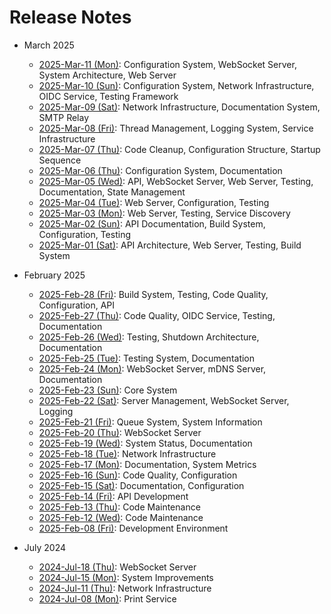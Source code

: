 # Release Notes

<!--
EDITING GUIDELINES (not visible when rendered):
- Keep entries concise and factual
- Focus on WHAT changed, not WHY it's good
- Avoid adjectives like "comprehensive", "robust", "significant"
- Eliminate unnecessary justifications
- Use fewer words where possible
- Stick to listing actual changes, not opinions about them
- This is a technical record, not marketing material
- Use collapsible sections by month (except for the most recent month)
  - Wrap older months in <details><summary>YYYY-MMM</summary> and </details> tags
  - Keep the current/most recent month expanded
  - This creates a more compact view while maintaining all history
- Maintain consistent structure for all entries:
  - Start with a topic heading (e.g., "WebSocket Server:", "Testing:")
  - Follow with bullet points for specific changes related to that topic
  - Group related changes under the same topic
- When adding to an existing date section:
  - Consolidate entries by topic rather than repeating headers
  - Reflow content to keep all related items together
  - Example: Keep all "Documentation:" entries together, all "API:" entries together, etc.
  - Avoid patterns like "Documentation:"/items, "API:"/items, "Documentation:"/more items
-->

- March 2025
  - [2025-Mar-11 (Mon)](docs/releases/2025-03-11.md): Configuration System, WebSocket Server, System Architecture, Web Server
  - [2025-Mar-10 (Sun)](docs/releases/2025-03-10.md): Configuration System, Network Infrastructure, OIDC Service, Testing Framework
  - [2025-Mar-09 (Sat)](docs/releases/2025-03-09.md): Network Infrastructure, Documentation System, SMTP Relay
  - [2025-Mar-08 (Fri)](docs/releases/2025-03-08.md): Thread Management, Logging System, Service Infrastructure
  - [2025-Mar-07 (Thu)](docs/releases/2025-03-07.md): Code Cleanup, Configuration Structure, Startup Sequence
  - [2025-Mar-06 (Thu)](docs/releases/2025-03-06.md): Configuration System, Documentation
  - [2025-Mar-05 (Wed)](docs/releases/2025-03-05.md): API, WebSocket Server, Web Server, Testing, Documentation, State Management
  - [2025-Mar-04 (Tue)](docs/releases/2025-03-04.md): Web Server, Configuration, Testing
  - [2025-Mar-03 (Mon)](docs/releases/2025-03-03.md): Web Server, Testing, Service Discovery
  - [2025-Mar-02 (Sun)](docs/releases/2025-03-02.md): API Documentation, Build System, Configuration, Testing
  - [2025-Mar-01 (Sat)](docs/releases/2025-03-01.md): API Architecture, Web Server, Testing, Build System

- February 2025
  - [2025-Feb-28 (Fri)](docs/releases/2025-02-28.md): Build System, Testing, Code Quality, Configuration, API
  - [2025-Feb-27 (Thu)](docs/releases/2025-02-27.md): Code Quality, OIDC Service, Testing, Documentation
  - [2025-Feb-26 (Wed)](docs/releases/2025-02-26.md): Testing, Shutdown Architecture, Documentation
  - [2025-Feb-25 (Tue)](docs/releases/2025-02-25.md): Testing System, Documentation
  - [2025-Feb-24 (Mon)](docs/releases/2025-02-24.md): WebSocket Server, mDNS Server, Documentation
  - [2025-Feb-23 (Sun)](docs/releases/2025-02-23.md): Core System
  - [2025-Feb-22 (Sat)](docs/releases/2025-02-22.md): Server Management, WebSocket Server, Logging
  - [2025-Feb-21 (Fri)](docs/releases/2025-02-21.md): Queue System, System Information
  - [2025-Feb-20 (Thu)](docs/releases/2025-02-20.md): WebSocket Server
  - [2025-Feb-19 (Wed)](docs/releases/2025-02-19.md): System Status, Documentation
  - [2025-Feb-18 (Tue)](docs/releases/2025-02-18.md): Network Infrastructure
  - [2025-Feb-17 (Mon)](docs/releases/2025-02-17.md): Documentation, System Metrics
  - [2025-Feb-16 (Sun)](docs/releases/2025-02-16.md): Code Quality, Configuration
  - [2025-Feb-15 (Sat)](docs/releases/2025-02-15.md): Documentation, Configuration
  - [2025-Feb-14 (Fri)](docs/releases/2025-02-14.md): API Development
  - [2025-Feb-13 (Thu)](docs/releases/2025-02-13.md): Code Maintenance
  - [2025-Feb-12 (Wed)](docs/releases/2025-02-12.md): Code Maintenance
  - [2025-Feb-08 (Fri)](docs/releases/2025-02-08.md): Development Environment

- July 2024
  - [2024-Jul-18 (Thu)](docs/releases/2024-07-18.md): WebSocket Server
  - [2024-Jul-15 (Mon)](docs/releases/2024-07-15.md): System Improvements
  - [2024-Jul-11 (Thu)](docs/releases/2024-07-11.md): Network Infrastructure
  - [2024-Jul-08 (Mon)](docs/releases/2024-07-08.md): Print Service
